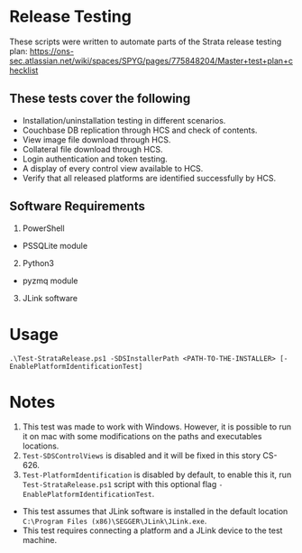 # Release Testing

These scripts were written to automate parts of the Strata release testing plan:
https://ons-sec.atlassian.net/wiki/spaces/SPYG/pages/775848204/Master+test+plan+checklist

## These tests cover the following

* Installation/uninstallation testing in different scenarios.
* Couchbase DB replication through HCS and check of contents.
* View image file download through HCS.
* Collateral file download through HCS.
* Login authentication and token testing.
* A display of every control view available to HCS.
* Verify that all released platforms are identified successfully by HCS.

## Software Requirements
1. PowerShell
  * PSSQLite module
2. Python3
  * pyzmq module
3. JLink software

# Usage 
`.\Test-StrataRelease.ps1 -SDSInstallerPath <PATH-TO-THE-INSTALLER> [-EnablePlatformIdentificationTest]`

# Notes
1. This test was made to work with Windows. However, it is possible to run it on mac with some modifications on the paths and executables locations.
1. `Test-SDSControlViews` is disabled and it will be fixed in this story CS-626.
2. `Test-PlatformIdentification` is disabled by default, to enable this it, run `Test-StrataRelease.ps1` script with this optional flag `-EnablePlatformIdentificationTest`.
  * This test assumes that JLink software is installed in the default location `C:\Program Files (x86)\SEGGER\JLink\JLink.exe`.
  * This test requires connecting a platform and a JLink device to the test machine.
